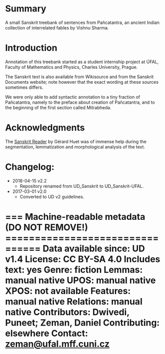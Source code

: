 # Summary

A small Sanskrit treebank of sentences from Pañcatantra, an ancient Indian
collection of interrelated fables by Vishnu Sharma.


# Introduction

Annotation of this treebank started as a student internship project at
ÚFAL, Faculty of Mathematics and Physics, Charles University, Prague.

The Sanskrit text is also available from Wikisource and from the Sanskrit
Documents website; note however that the exact wording at these sources
sometimes differs.

We were only able to add syntactic annotation to a tiny
fraction of Pañcatantra, namely to the preface about
creation of Pañcatantra, and to the beginning of the
first section called Mitrabheda.


# Acknowledgments

The [Sanskrit Reader](http://sanskrit.inria.fr/) by Gérard Huet was of
immense help during the segmentation, lemmatization and morphological
analysis of the text.


# Changelog:

* 2018-04-15 v2.2
  * Repository renamed from UD_Sanskrit to UD_Sanskrit-UFAL.
* 2017-03-01 v2.0
  * Converted to UD v2 guidelines.


=== Machine-readable metadata (DO NOT REMOVE!) ================================
Data available since: UD v1.4
License: CC BY-SA 4.0
Includes text: yes
Genre: fiction
Lemmas: manual native
UPOS: manual native
XPOS: not available
Features: manual native
Relations: manual native
Contributors: Dwivedi, Puneet; Zeman, Daniel
Contributing: elsewhere
Contact: zeman@ufal.mff.cuni.cz
===============================================================================

